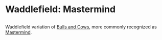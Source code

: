 # Waddlefield: Mastermind

## 

Waddlefield variation of [Bulls and Cows](https://en.wikipedia.org/wiki/Bulls_and_Cows), more commonly recognized as [Mastermind](https://en.wikipedia.org/wiki/Mastermind_(board_game)).

